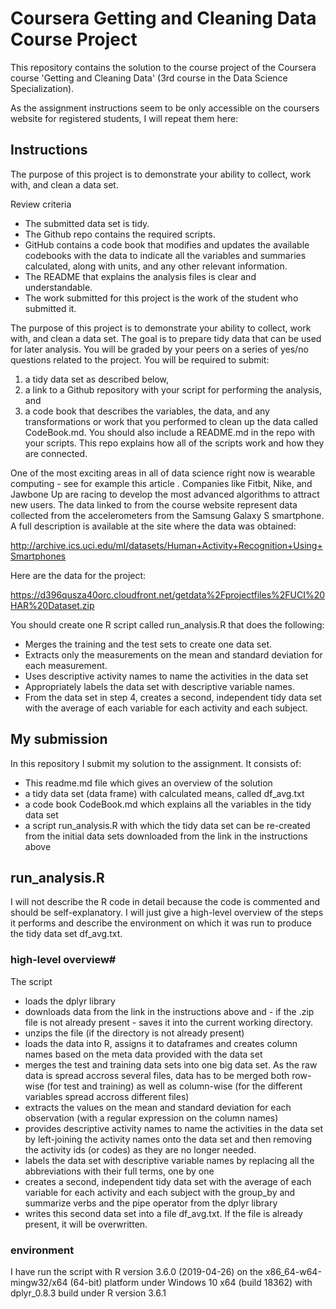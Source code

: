 # Coursera Getting and Cleaning Data Course Project #

This repository contains the solution to the course project of the Coursera course 
'Getting and Cleaning Data' (3rd course in the Data Science Specialization).

As the assignment instructions seem to be only accessible on the coursers website
for registered students, I will repeat them here:

## Instructions ##

The purpose of this project is to demonstrate your ability to collect, work with, and clean a data set.

Review criteria

- The submitted data set is tidy. 
- The Github repo contains the required scripts.
- GitHub contains a code book that modifies and updates the available codebooks with the data to indicate all the variables and summaries calculated, along with units, and any other relevant information.
- The README that explains the analysis files is clear and understandable.
- The work submitted for this project is the work of the student who submitted it.

The purpose of this project is to demonstrate your ability to collect, work with, and clean a data set. The goal is to prepare tidy data that can be used for later analysis. You will be graded by your peers on a series of yes/no questions related to the project. You will be required to submit: 

1) a tidy data set as described below, 
2) a link to a Github repository with your script for performing the analysis, and
3) a code book that describes the variables, the data, and any transformations or work that you performed to clean up the data called CodeBook.md. You should also include a README.md in the repo with your scripts. This repo explains how all of the scripts work and how they are connected.

One of the most exciting areas in all of data science right now is wearable computing - see for example this article . Companies like Fitbit, Nike, and Jawbone Up are racing to develop the most advanced algorithms to attract new users. The data linked to from the course website represent data collected from the accelerometers from the Samsung Galaxy S smartphone. A full description is available at the site where the data was obtained:

http://archive.ics.uci.edu/ml/datasets/Human+Activity+Recognition+Using+Smartphones 

Here are the data for the project:

https://d396qusza40orc.cloudfront.net/getdata%2Fprojectfiles%2FUCI%20HAR%20Dataset.zip 

You should create one R script called run_analysis.R that does the following:

- Merges the training and the test sets to create one data set.
- Extracts only the measurements on the mean and standard deviation for each measurement. 
- Uses descriptive activity names to name the activities in the data set
- Appropriately labels the data set with descriptive variable names. 
- From the data set in step 4, creates a second, independent tidy data set with the average of each variable for each activity and each subject.

## My submission ##

In this repository I submit my solution to the assignment. It consists of:

- This readme.md file which gives an overview of the solution
- a tidy data set (data frame) with calculated means, called df_avg.txt
- a code book CodeBook.md which explains all the variables in the tidy data set
- a script run_analysis.R with which the tidy data set can be re-created from the initial data sets downloaded from the link in the instructions above

## run_analysis.R ##

I will not describe the R code in detail because the code is commented and should be self-explanatory. I will just give a high-level overview of the steps it performs and describe the environment on which it was run to produce the tidy data set df_avg.txt.

### high-level overview#

The script

- loads the dplyr library
- downloads data from the link in the instructions above and - if the .zip file is not already present - saves it into the current working directory.
- unzips the file (if the directory is not already present)
- loads the data into R, assigns it to dataframes and creates column names based on the meta data provided with the data set
- merges the test and training data sets into one big data set. As the raw data is spread accross several files, data has to be merged both row-wise (for test and training) as well as column-wise (for the different variables spread accross different files)
- extracts the values on the mean and standard deviation for each observation (with a regular expression on the column names) 
- provides descriptive activity names to name the activities in the data set by left-joining the activity names onto the data set and then removing the activity ids (or codes) as they are no longer needed.
- labels the data set with descriptive variable names by replacing all the abbreviations with their full terms, one by one
- creates a second, independent tidy data set with the average of each variable for each activity and each subject with the group_by and summarize verbs and the pipe operator from the dplyr library
- writes this second data set into a file df_avg.txt. If the file is already present, it will be overwritten.

### environment ###

I have run the script with R version 3.6.0 (2019-04-26) on the x86_64-w64-mingw32/x64 (64-bit) platform under Windows 10 x64 (build 18362) with dplyr_0.8.3 build under R version 3.6.1
